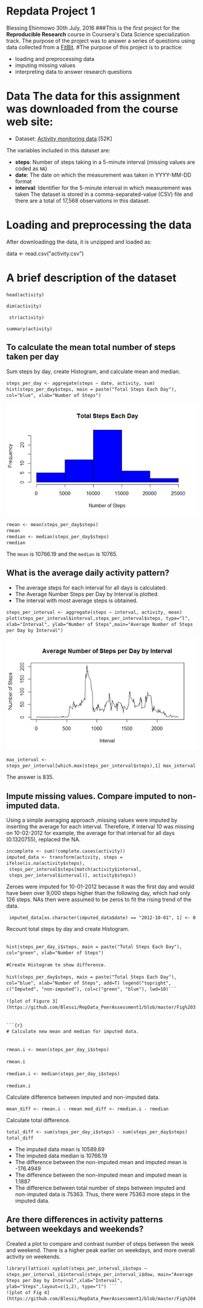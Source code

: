 # Repdata Project 1
 
Blessing Ehinmowo 30th July, 2016 
###This is the first project for the **Reproducible Research** course in Coursera's Data Science specialization track. 
The purpose of the project was to answer a series of questions using data collected from a [FitBit](http://en.wikipedia.org/wiki/Fitbit).
#The purpose of this project is to practice: 
* loading and preprocessing data 
* imputing missing values
* interpreting data to answer research questions 

# Data The data for this assignment was downloaded from the course web site: 
* Dataset: [Activity monitoring data](https://d396qusza40orc.cloudfront.net/repdata%2Fdata%2Factivity.zip) [52K] 

The variables included in this dataset are: 
* **steps**: Number of steps taking in a 5-minute interval (missing values are coded as `NA`) 
* **date**: The date on which the measurement was taken in YYYY-MM-DD format 
* **interval**: Identifier for the 5-minute interval in which measurement was taken The dataset is stored in a comma-separated-value (CSV) file and there are a total of 17,568 observations in this dataset. 
# Loading and preprocessing the data 
After downloadingg the data, it is unzipped and loaded as:

data <- read.csv("activity.csv")  
# A brief description of the dataset 

```{r} 
head(activity)
``` 
```{r} 
dim(activity)
``` 

```{r}
 str(activity)
```
```{r} 
summary(activity)
``` 
## To calculate the mean total number of steps taken per day 

Sum steps by day, create Histogram, and calculate mean and median.

 ```{r} 
steps_per_day <- aggregate(steps ~ date, activity, sum) 
hist(steps_per_day$steps, main = paste("Total Steps Each Day"), col="blue", xlab="Number of Steps") 
``` 

![plot of Fig 1](https://github.com/Blessi/RepData_PeerAssessment1/blob/master/Fig%201.png) 

```{r} 
rmean <- mean(steps_per_day$steps) 
rmean 
rmedian <- median(steps_per_day$steps) 
rmedian 
``` 
The `mean` is 10766.19 and the `median` is 10765. 
## What is the average daily activity pattern? 
* The average steps for each interval for all days is calculated. 
* The Average Number Steps per Day by Interval is plotted. 
* The interval with most average steps is obtained. 

```{r} 
steps_per_interval <- aggregate(steps ~ interval, activity, mean) 
plot(steps_per_interval$interval,steps_per_interval$steps, type="l", xlab="Interval", ylab="Number of Steps",main="Average Number of Steps per Day by Interval")
``` 
![plot of Fig 2](https://github.com/Blessi/RepData_PeerAssessment1/blob/master/Fig%202.png) 

```{r} 
max_interval <- steps_per_interval[which.max(steps_per_interval$steps),1] max_interval
``` 

The answer is 835. 

## Impute missing values. Compare imputed to non-imputed data.
 Using a simple averaging approach ,missing values were imputed by inserting the average for each interval.
 Therefore, if interval 10 was missing on 10-02-2012 for example, the average for that interval for all days (0.1320755), replaced the NA.
 
```{r} 
incomplete <- sum(!complete.cases(activity)) 
imputed_data <- transform(activity, steps = ifelse(is.na(activity$steps),
 steps_per_interval$steps[match(activity$interval,
 steps_per_interval$interval)], activity$steps)) 
``` 
Zeroes were imputed for 10-01-2012 because it was the first day and would have been over 9,000 steps higher than the following day, which had only 126 steps. 
NAs then were assumed to be zeros to fit the rising trend of the data.

```{r}
 imputed_data[as.character(imputed_data$date) == "2012-10-01", 1] <- 0 

``` 
Recount total steps by day and create Histogram. 

```{r} steps_per_day_i <- aggregate(steps ~ date, imputed_data, sum) 

hist(steps_per_day_i$steps, main = paste("Total Steps Each Day"), col="green", xlab="Number of Steps")

#Create Histogram to show difference. 

hist(steps_per_day$steps, main = paste("Total Steps Each Day"), col="blue", xlab="Number of Steps", add=T) legend("topright", c("Imputed", "non-imputed"), col=c("green", "blue"), lwd=10)```

![plot of Figure 3](https://github.com/Blessi/RepData_PeerAssessment1/blob/master/Fig%203.png)
 

```{r} 
# Calculate new mean and median for imputed data.


rmean.i <- mean(steps_per_day_i$steps) 

rmean.i 

rmedian.i <- median(steps_per_day_i$steps)

rmedian.i

``` 
Calculate difference between imputed and non-imputed data. 

```{r} 
mean_diff <- rmean.i - rmean med_diff <- rmedian.i - rmedian 
``` 
Calculate total difference. 

```{r} 
total_diff <- sum(steps_per_day_i$steps) - sum(steps_per_day$steps) total_diff

``` 
* The imputed data mean is 10589.69 
* The imputed data median is 10766.19 
* The difference between the non-imputed mean and imputed mean is -176.4949 
* The difference between the non-imputed mean and imputed mean is 1.1887 
* The difference between total number of steps between imputed and non-imputed data is 75363. 
Thus, there were 75363 more steps in the imputed data.
 ## Are there differences in activity patterns between weekdays and weekends? 

Created a plot to compare and contrast number of steps between the week and weekend. 
There is a higher peak earlier on weekdays, and more overall activity on weekends. 

```{r} weekdays <- c("Monday", "Tuesday", "Wednesday", "Thursday", "Friday") imputed_data$dow = as.factor(ifelse(is.element(weekdays(as.Date(imputed_data$date)),weekdays), "Weekday", "Weekend")) steps_per_interval_i <- aggregate(steps ~ interval + dow, imputed_data, mean) 
library(lattice) xyplot(steps_per_interval_i$steps ~ steps_per_interval_i$interval|steps_per_interval_i$dow, main="Average Steps per Day by Interval",xlab="Interval", ylab="Steps",layout=c(1,2), type="l") ``` 
![plot of Fig 4](https://github.com/Blessi/RepData_PeerAssessment1/blob/master/Fig%204.png)